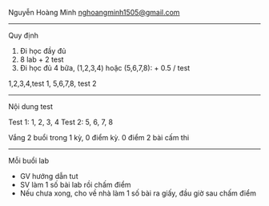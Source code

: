Nguyễn Hoàng Minh
nghoangminh1505@gmail.com

---

Quy định

1. Đi học đầy đủ
2. 8 lab + 2 test
3. Đi học đủ 4 bữa, (1,2,3,4) hoặc (5,6,7,8): + 0.5 / test

1,2,3,4,test 1, 5,6,7,8, test 2

----

Nội dung test

Test 1: 1, 2, 3, 4
Test 2: 5, 6, 7, 8

Vắng 2 buổi trong 1 kỳ, 0 điểm kỳ.
0 điểm 2 bài cấm thi

---

Mỗi buổi lab
- GV hướng dẫn tut
- SV làm 1 số bài lab rồi chấm điểm
- Nếu chưa xong, cho về nhà làm 1 số bài ra giấy, đầu giờ sau chấm điểm
